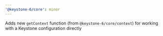 ```yaml
---
'@keystone-6/core': minor
---
```


Adds new `getContext` function (from `@keystone-6/core/context`) for working with a Keystone configuration directly

